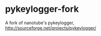 pykeylogger-fork
================

A fork of nanotube's pykeylogger, http://sourceforge.net/projects/pykeylogger/